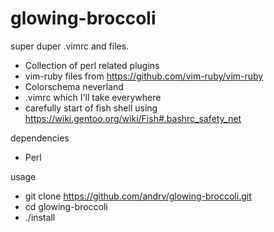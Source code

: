 # glowing-broccoli
super duper .vimrc and files.

- Collection of perl related plugins
- vim-ruby files from https://github.com/vim-ruby/vim-ruby
- Colorschema neverland
- .vimrc which I'll take everywhere
- carefully start of fish shell using https://wiki.gentoo.org/wiki/Fish#.bashrc_safety_net

dependencies

- Perl

usage

- git clone https://github.com/andrv/glowing-broccoli.git
- cd glowing-broccoli
- ./install
